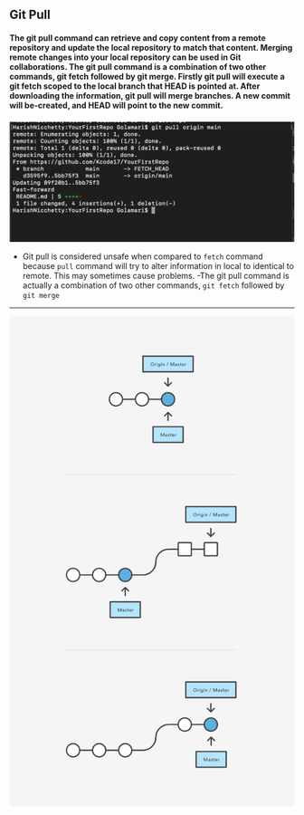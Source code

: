 ## Git Pull

#### The git pull command can retrieve and copy content from a remote repository and update the local repository to match that content. Merging remote changes into your local repository can be used in Git collaborations. The git pull command is a combination of two other commands, git fetch followed by git merge. Firstly git pull will execute a git fetch scoped to the local branch that HEAD is pointed at. After downloading the information, git pull will merge branches. A new commit will be-created, and HEAD will point to the new commit.

![pull](./Images/5.png)

- Git pull is considered unsafe when compared to `fetch` command because `pull` command will try to alter information in local to identical to remote. This may sometimes cause problems.
-The git pull command is actually a combination of two other commands, `git fetch` followed by `git merge`

---

![pull](./Images/6.png)